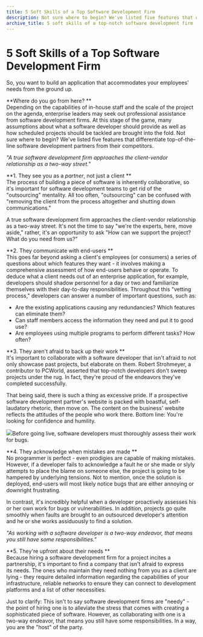 ```yaml
---
title: 5 Soft Skills of a Top Software Development Firm
description: Not sure where to begin? We've listed five features that differentiate top-of-the-line software development partners from their competitors.
archive_title: 5 soft skills of a top-notch software development firm
---
```


# 5 Soft Skills of a Top Software Development Firm

So, you want to build an application that accommodates your employees' needs from the ground up.  

**Where do you go from here? **  
Depending on the capabilities of in-house staff and the scale of the project on the agenda, enterprise leaders may seek out professional assistance from software development firms. At this stage of the game, many assumptions about what a software developer should provide as well as how scheduled projects should be tackled are brought into the fold. Not sure where to begin? We've listed five features that differentiate top-of-the-line software development partners from their competitors. 

_"A true software development firm approaches the client-vendor relationship as a two-way street."_

**1\. They see you as a _partner_, not just a client **  
The process of building a piece of software is inherently collaborative, so it's important for software development teams to get rid of the "outsourcing" mentality. All too often, "outsourcing" can be confused with "removing the client from the process altogether and shutting down communications."

A true software development firm approaches the client-vendor relationship as a two-way street. It's not the time to say "we're the experts, here, move aside," rather, it's an opportunity to ask "How can we support the project? What do you need from us?" 

**2\. They communicate with end-users **  
This goes far beyond asking a client's employees (or consumers) a series of questions about which features they want - it involves making a comprehensive assessment of how end-users behave or operate. To deduce what a client needs out of an enterprise application, for example, developers should shadow personnel for a day or two and familiarize themselves with their day-to-day responsibilities. Throughout this "vetting process," developers can answer a number of important questions, such as:

  * Are the existing applications causing any redundancies? Which features can eliminate them?
  * Can staff members access the information they need and put it to good use?
  * Are employees using multiple programs to perform different tasks? How often?

**3\. They aren't afraid to back up their work **  
It's important to collaborate with a software developer that isn't afraid to not only showcase past projects, but elaborate on them. Robert Strohmeyer, a contributor to PCWorld, asserted that top-notch developers don't sweep projects under the rug. In fact, they're proud of the endeavors they've completed successfully. 

That being said, there is such a thing as excessive pride. If a prospective software development partner's website is packed with boastful, self-laudatory rhetoric, then move on. The content on the business' website reflects the attitudes of the people who work there. Bottom line: You're looking for confidence and humility.

![](http://pictures.brafton.com/x_0_0_0_14109093_800.jpg)Before going live, software developers must thoroughly assess their work for bugs.

**4\. They acknowledge when mistakes are made **  
No programmer is perfect - even prodigies are capable of making mistakes. However, if a developer fails to acknowledge a fault he or she made or slyly attempts to place the blame on someone else, the project is going to be hampered by underlying tensions. Not to mention, once the solution is deployed, end-users will most likely notice bugs that are either annoying or downright frustrating. 

In contrast, it's incredibly helpful when a developer proactively assesses his or her own work for bugs or vulnerabilities. In addition, projects go quite smoothly when faults are brought to an outsourced developer's attention and he or she works assiduously to find a solution. 

_"As working with a software developer is a two-way endeavor, that means you still have some responsibilities."_

**5\. They're upfront about their needs **  
Because hiring a software development firm for a project incites a partnership, it's important to find a company that isn't afraid to express its needs. The ones who maintain they need nothing from you as a client are lying - they require detailed information regarding the capabilities of your infrastructure, reliable networks to ensure they can connect to development platforms and a list of other necessities. 

Just to clarify: This isn't to say software development firms are "needy" \- the point of hiring one is to alleviate the stress that comes with creating a sophisticated piece of software. However, as collaborating with one is a two-way endeavor, that means you still have some responsibilities. In a way, you are the "host" of the party.
